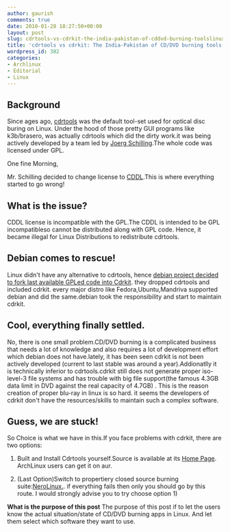 ```yaml
---
author: gaurish
comments: true
date: 2010-01-28 18:27:50+00:00
layout: post
slug: cdrtools-vs-cdrkit-the-india-pakistan-of-cddvd-burning-toolslinux-only
title: 'cdrtools vs cdrkit: The India-Pakistan of CD/DVD burning tools(Linux Only)'
wordpress_id: 382
categories:
- Archlinux
- Editorial
- Linux
---
```


## **Background**


Since ages ago, [cdrtools](http://en.wikipedia.org/wiki/Cdrtools) was the default tool-set used for optical disc buring on Linux. Under the hood of those pretty GUI programs like k3b/brasero, was actually cdrtools which did the dirty work.it was being actively developed by a team led by [Joerg Schilling](http://en.wikipedia.org/wiki/Jörg_Schilling).The whole code was licensed under GPL.

One fine Morning,

Mr. Schilling decided to change license to [CDDL](http://en.wikipedia.org/wiki/Common_Development_and_Distribution_License).This is where everything started to go wrong!


## **What is the issue?**


CDDL license is incompatible with the GPL.The CDDL is intended to be GPL incompatibleso cannot be distributed along with GPL code. Hence, it became illegal for Linux Distributions to redistribute cdrtools.



## **Debian comes to rescue!**


Linux didn't have any alternative to cdrtools, hence [debian project decided to fork last available GPLed code into Cdrkit](http://lists.debian.org/debian-devel-announce/2006/09/msg00002.html). they dropped cdrtools and included cdrkit. every major distro like Fedora,Ubuntu,Mandriva supported debian and did the same.debian took the responsibility and start to maintain cdrkit.


## Cool, everything finally settled.


No, there is one small problem.CD/DVD burning is a complicated business that needs a lot of knowledge and also requires a lot of development effort which debian does not have.lately, it has been seen cdrkit  is not been actively developed (current to last stable was around a year).Addionatlly it is technically inferior to cdrtools.cdrkit still does not generate proper iso-level-3 file systems and has trouble with big file support(the famous 4.3GB data limit in DVD against the real capacity of 4.7GB) .
This is the reason creation of proper blu-ray in linux is so hard.
it seems the developers of cdrkit don't have the resources/skills to maintain such a complex software.



## **Guess, we are stuck!**


So Choice is what we have in this.If you face problems with cdrkit, there are two options:

1) Built and Install Cdrtools yourself.Source is available at its [Home Page](http://cdrecord.berlios.de/old/private/cdrecord.html). ArchLinux users can get it on aur.

2) (Last Option)Switch to propertiery closed source burning suite:[NeroLinux.](http://www.nero.com/ena/linux4.html). if everything fails then only you should go by this route. I would strongly advise you to try choose option 1)

**What is the purpose of this post**
The purpose of this post if to let the users know the actual situation/state of CD/DVD burning apps in Linux. And let them select which software they want to use.
